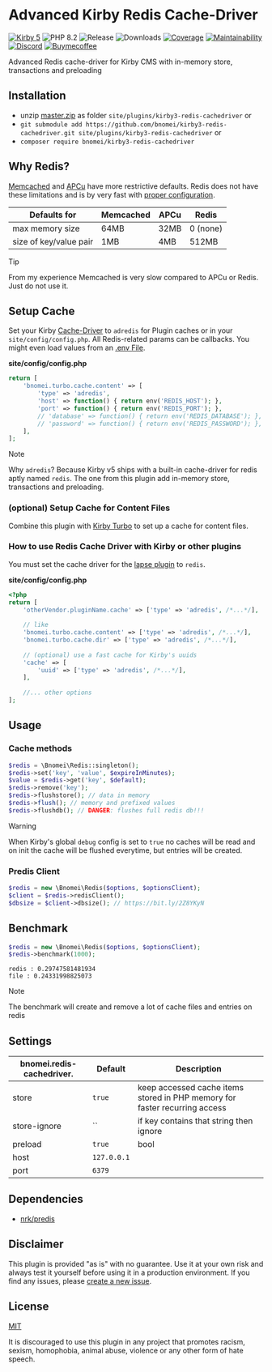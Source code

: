 # Advanced Kirby Redis Cache-Driver

[![Kirby 5](https://flat.badgen.net/badge/Kirby/5?color=ECC748)](https://getkirby.com)
![PHP 8.2](https://flat.badgen.net/badge/PHP/8.2?color=4E5B93&icon=php&label)
![Release](https://flat.badgen.net/packagist/v/bnomei/kirby-redis-cachedriver?color=ae81ff&icon=github&label)
![Downloads](https://flat.badgen.net/packagist/dt/bnomei/kirby-redis-cachedriver?color=272822&icon=github&label)
[![Coverage](https://flat.badgen.net/codeclimate/coverage/bnomei/kirby-redis-cachedriver?icon=codeclimate&label)](https://codeclimate.com/github/bnomei/kirby-redis-cachedriver)
[![Maintainability](https://flat.badgen.net/codeclimate/maintainability/bnomei/kirby-redis-cachedriver?icon=codeclimate&label)](https://codeclimate.com/github/bnomei/kirby3-redirects/issues)
[![Discord](https://flat.badgen.net/badge/discord/bnomei?color=7289da&icon=discord&label)](https://discordapp.com/users/bnomei)
[![Buymecoffee](https://flat.badgen.net/badge/icon/donate?icon=buymeacoffee&color=FF813F&label)](https://www.buymeacoffee.com/bnomei)

Advanced Redis cache-driver for Kirby CMS with in-memory store, transactions and preloading

## Installation

- unzip [master.zip](https://github.com/bnomei/kirby3-redis-cachedriver/archive/master.zip) as folder `site/plugins/kirby3-redis-cachedriver` or
- `git submodule add https://github.com/bnomei/kirby3-redis-cachedriver.git site/plugins/kirby3-redis-cachedriver` or
- `composer require bnomei/kirby3-redis-cachedriver`

## Why Redis?

[Memcached](https://github.com/memcached/memcached/wiki/ConfiguringServer#commandline-arguments) and [APCu](https://www.php.net/manual/en/apc.configuration.php) have more restrictive defaults. Redis does not have these limitations and is by very fast with [proper configuration](https://blog.opstree.com/2019/04/16/redis-best-practices-and-performance-tuning/).

| Defaults for | Memcached | APCu | Redis |
|----|----|----|----|
| max memory size | 64MB | 32MB | 0 (none) |
| size of key/value pair | 1MB | 4MB | 512MB |

> [!TIP]
> From my experience Memcached is very slow compared to APCu or Redis. Just do not use it.

## Setup Cache

Set your Kirby [Cache-Driver](https://getkirby.com/docs/guide/cache#cache-drivers-and-options) to `adredis` for Plugin caches or in your `site/config/config.php`. 
All Redis-related params can be callbacks. You might even load values from an [.env File](https://github.com/bnomei/kirby3-dotenv).

**site/config/config.php**
```php
return [
    'bnomei.turbo.cache.content' => [
        'type' => 'adredis',
        'host' => function() { return env('REDIS_HOST'); },
        'port' => function() { return env('REDIS_PORT'); },
        // 'database' => function() { return env('REDIS_DATABASE'); },
        // 'password' => function() { return env('REDIS_PASSWORD'); },
    ],
];
```

> [!NOTE]
> Why `adredis`? Because Kirby v5 ships with a built-in cache-driver for redis aptly named `redis`. The one from this plugin add in-memory store, transactions and preloading.


### (optional) Setup Cache for Content Files

Combine this plugin with [Kirby Turbo](https://github.com/bnomei/kirby-turbo) to set up a cache for content files.

### How to use Redis Cache Driver with Kirby or other plugins

You must set the cache driver for the [lapse plugin](https://github.com/bnomei/kirby3-lapse) to `redis`.

**site/config/config.php**
```php
<?php
return [
    'otherVendor.pluginName.cache' => ['type' => 'adredis', /*...*/],
    
    // like
    'bnomei.turbo.cache.content' => ['type' => 'adredis', /*...*/],
    'bnomei.turbo.cache.dir' => ['type' => 'adredis', /*...*/],
    
    // (optional) use a fast cache for Kirby's uuids
    'cache' => [
        'uuid' => ['type' => 'adredis', /*...*/],
    ],
    
    //... other options
];
```

## Usage

### Cache methods
```php
$redis = \Bnomei\Redis::singleton();
$redis->set('key', 'value', $expireInMinutes);
$value = $redis->get('key', $default);
$redis->remove('key');
$redis->flushstore(); // data in memory
$redis->flush(); // memory and prefixed values
$redis->flushdb(); // DANGER: flushes full redis db!!!
```

> [!WARNING]
> When Kirby's global `debug` config is set to `true` no caches will be read and on init the cache will be flushed everytime, but entries will be created.

### Predis Client
```php
$redis = new \Bnomei\Redis($options, $optionsClient);
$client = $redis->redisClient();
$dbsize = $client->dbsize(); // https://bit.ly/2Z8YKyN
```

## Benchmark

```php
$redis = new \Bnomei\Redis($options, $optionsClient);
$redis->benchmark(1000);
```

```shell script
redis : 0.29747581481934
file : 0.24331998825073
```

> [!NOTE]
> The benchmark will create and remove a lot of cache files and entries on redis

## Settings

| bnomei.redis-cachedriver.            | Default        | Description               |            
|---------------------------|----------------|---------------------------|
| store | `true` | keep accessed cache items stored in PHP memory for faster recurring access  |
| store-ignore | `` | if key contains that string then ignore  |
| preload | `true` | bool|int in minutes, will cache preload recently used data using a pipeline on init  |
| host | `127.0.0.1` |  |
| port | `6379` |  |


## Dependencies

- [nrk/predis](https://github.com/nrk/predis)

## Disclaimer

This plugin is provided "as is" with no guarantee. Use it at your own risk and always test it yourself before using it in a production environment. If you find any issues, please [create a new issue](https://github.com/bnomei/kirby3-redis-cachedriver/issues/new).

## License

[MIT](https://opensource.org/licenses/MIT)

It is discouraged to use this plugin in any project that promotes racism, sexism, homophobia, animal abuse, violence or any other form of hate speech.
